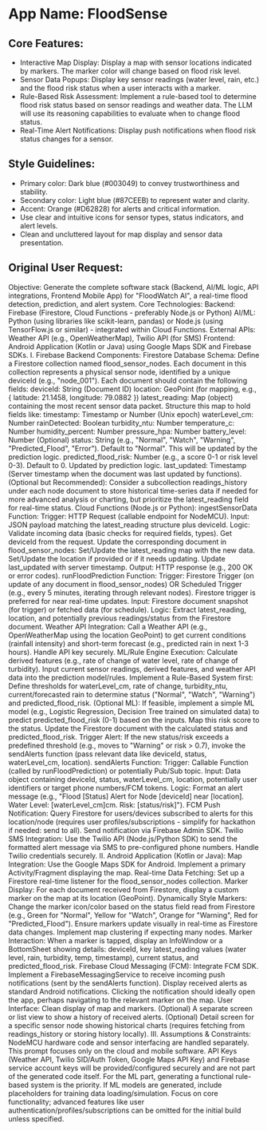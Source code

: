 # **App Name**: FloodSense

## Core Features:

- Interactive Map Display: Display a map with sensor locations indicated by markers. The marker color will change based on flood risk level.
- Sensor Data Popups: Display key sensor readings (water level, rain, etc.) and the flood risk status when a user interacts with a marker.
- Rule-Based Risk Assessment: Implement a rule-based tool to determine flood risk status based on sensor readings and weather data. The LLM will use its reasoning capabilities to evaluate when to change flood status.
- Real-Time Alert Notifications: Display push notifications when flood risk status changes for a sensor.

## Style Guidelines:

- Primary color: Dark blue (#003049) to convey trustworthiness and stability.
- Secondary color: Light blue (#87CEEB) to represent water and clarity.
- Accent: Orange (#D62828) for alerts and critical information.
- Use clear and intuitive icons for sensor types, status indicators, and alert levels.
- Clean and uncluttered layout for map display and sensor data presentation.

## Original User Request:
Objective: Generate the complete software stack (Backend, AI/ML logic, API integrations, Frontend Mobile App) for "FloodWatch AI", a real-time flood detection, prediction, and alert system.
Core Technologies:
Backend: Firebase (Firestore, Cloud Functions - preferably Node.js or Python)
AI/ML: Python (using libraries like scikit-learn, pandas) or Node.js (using TensorFlow.js or similar) - integrated within Cloud Functions.
External APIs: Weather API (e.g., OpenWeatherMap), Twilio API (for SMS)
Frontend: Android Application (Kotlin or Java) using Google Maps SDK and Firebase SDKs.
I. Firebase Backend Components:
Firestore Database Schema:
Define a Firestore collection named flood_sensor_nodes.
Each document in this collection represents a physical sensor node, identified by a unique deviceId (e.g., "node_001").
Each document should contain the following fields:
deviceId: String (Document ID)
location: GeoPoint (for mapping, e.g., { latitude: 21.1458, longitude: 79.0882 })
latest_reading: Map (object) containing the most recent sensor data packet. Structure this map to hold fields like:
timestamp: Timestamp or Number (Unix epoch)
waterLevel_cm: Number
rainDetected: Boolean
turbidity_ntu: Number
temperature_c: Number
humidity_percent: Number
pressure_hpa: Number
battery_level: Number (Optional)
status: String (e.g., "Normal", "Watch", "Warning", "Predicted_Flood", "Error"). Default to "Normal". This will be updated by the prediction logic.
predicted_flood_risk: Number (e.g., a score 0-1 or risk level 0-3). Default to 0. Updated by prediction logic.
last_updated: Timestamp (Server timestamp when the document was last updated by functions).
(Optional but Recommended): Consider a subcollection readings_history under each node document to store historical time-series data if needed for more advanced analysis or charting, but prioritize the latest_reading field for real-time status.
Cloud Functions (Node.js or Python):
ingestSensorData Function:
Trigger: HTTP Request (callable endpoint for NodeMCU).
Input: JSON payload matching the latest_reading structure plus deviceId.
Logic:
Validate incoming data (basic checks for required fields, types).
Get deviceId from the request.
Update the corresponding document in flood_sensor_nodes:
Set/Update the latest_reading map with the new data.
Set/Update the location if provided or if it needs updating.
Update last_updated with server timestamp.
Output: HTTP response (e.g., 200 OK or error codes).
runFloodPrediction Function:
Trigger: Firestore Trigger (on update of any document in flood_sensor_nodes) OR Scheduled Trigger (e.g., every 5 minutes, iterating through relevant nodes). Firestore trigger is preferred for near real-time updates.
Input: Firestore document snapshot (for trigger) or fetched data (for schedule).
Logic:
Extract latest_reading, location, and potentially previous readings/status from the Firestore document.
Weather API Integration: Call a Weather API (e.g., OpenWeatherMap using the location GeoPoint) to get current conditions (rainfall intensity) and short-term forecast (e.g., predicted rain in next 1-3 hours). Handle API key securely.
ML/Rule Engine Execution:
Calculate derived features (e.g., rate of change of water level, rate of change of turbidity).
Input current sensor readings, derived features, and weather API data into the prediction model/rules.
Implement a Rule-Based System first: Define thresholds for waterLevel_cm, rate of change, turbidity_ntu, current/forecasted rain to determine status ("Normal", "Watch", "Warning") and predicted_flood_risk.
(Optional ML): If feasible, implement a simple ML model (e.g., Logistic Regression, Decision Tree trained on simulated data) to predict predicted_flood_risk (0-1) based on the inputs. Map this risk score to the status.
Update the Firestore document with the calculated status and predicted_flood_risk.
Trigger Alert: If the new status/risk exceeds a predefined threshold (e.g., moves to "Warning" or risk > 0.7), invoke the sendAlerts function (pass relevant data like deviceId, status, waterLevel_cm, location).
sendAlerts Function:
Trigger: Callable Function (called by runFloodPrediction) or potentially Pub/Sub topic.
Input: Data object containing deviceId, status, waterLevel_cm, location, potentially user identifiers or target phone numbers/FCM tokens.
Logic:
Format an alert message (e.g., "Flood [Status] Alert for Node [deviceId] near [location]. Water Level: [waterLevel_cm]cm. Risk: [status/risk]").
FCM Push Notification: Query Firestore for users/devices subscribed to alerts for this location/node (requires user profiles/subscriptions - simplify for hackathon if needed: send to all). Send notification via Firebase Admin SDK.
Twilio SMS Integration: Use the Twilio API (Node.js/Python SDK) to send the formatted alert message via SMS to pre-configured phone numbers. Handle Twilio credentials securely.
II. Android Application (Kotlin or Java):
Map Integration:
Use the Google Maps SDK for Android.
Implement a primary Activity/Fragment displaying the map.
Real-time Data Fetching: Set up a Firestore real-time listener for the flood_sensor_nodes collection.
Marker Display:
For each document received from Firestore, display a custom marker on the map at its location (GeoPoint).
Dynamically Style Markers: Change the marker icon/color based on the status field read from Firestore (e.g., Green for "Normal", Yellow for "Watch", Orange for "Warning", Red for "Predicted_Flood"). Ensure markers update visually in real-time as Firestore data changes.
Implement map clustering if expecting many nodes.
Marker Interaction: When a marker is tapped, display an InfoWindow or a BottomSheet showing details: deviceId, key latest_reading values (water level, rain, turbidity, temp, timestamp), current status, and predicted_flood_risk.
Firebase Cloud Messaging (FCM):
Integrate FCM SDK.
Implement a FirebaseMessagingService to receive incoming push notifications (sent by the sendAlerts function).
Display received alerts as standard Android notifications. Clicking the notification should ideally open the app, perhaps navigating to the relevant marker on the map.
User Interface:
Clean display of map and markers.
(Optional) A separate screen or list view to show a history of received alerts.
(Optional) Detail screen for a specific sensor node showing historical charts (requires fetching from readings_history or storing history locally).
III. Assumptions & Constraints:
NodeMCU hardware code and sensor interfacing are handled separately. This prompt focuses only on the cloud and mobile software.
API Keys (Weather API, Twilio SID/Auth Token, Google Maps API Key) and Firebase service account keys will be provided/configured securely and are not part of the generated code itself.
For the ML part, generating a functional rule-based system is the priority. If ML models are generated, include placeholders for training data loading/simulation.
Focus on core functionality; advanced features like user authentication/profiles/subscriptions can be omitted for the initial build unless specified.
  